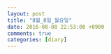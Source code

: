 ```yaml
---
layout: post
title: "8월_8일_월요일"
date: 2016-08-08 22:53:00 +0900
comments: true 
categories: [diary] 
---
```

